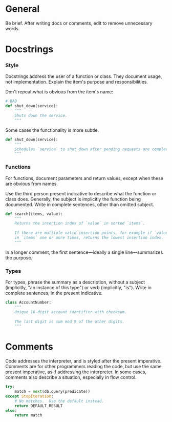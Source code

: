 # General

Be brief.  After writing docs or comments, edit to remove unnecessary words.


# Docstrings

### Style

Docstrings address the user of a function or class.  They document usage, not
implementation.  Explain the item's purpose and responsibilities.

Don't repeat what is obvious from the item's name:
```py
# BAD
def shut_down(service):
    """
    Shuts down the service.
    """
```

Some cases the functionality is more subtle.
```py
def shut_down(service):
    """
    Schedules `service` to shut down after pending requests are complete.
    """
```


### Functions

For functions, document parameters and return values, except when these are
obvious from names.

Use the third person present indicative to describe what the function or class
does.  Generally, the subject is implicitly the function being documented.
Write in complete sentences, other than omitted subject.

```py
def search(items, value):
    """
    Returns the insertion index of `value` in sorted `items`.
    
    If there are multiple valid insertion points, for example if `value` appears
    in `items` one or more times, returns the lowest insertion index.
    """
```

In a longer comment, the first sentence&mdash;ideally a single
line&mdash;summarizes the purpose.


### Types

For types, phrase the summary as a description, without a subject (implicitly,
"an instance of this type") or verb (implicitly, "is").  Write in complete
sentences, in the present indicative.

```py
class AccountNumber:
    """
    Unique 16-digit account identifier with checksum.
    
    The last digit is sum mod 9 of the other digits.
    """
```


# Comments

Code addresses the interpreter, and is styled after the present imperative.
Comments are for other programmers reading the code, but use the same present
imperative, as if addressing the interpreter.  In some cases, comments also
describe a situation, especially in flow control.

```py
try:
    match = next(db.query(predicate))
except StopIteration:
    # No matches.  Use the default instead.
    return DEFAULT_RESULT
else:
    return match
```

